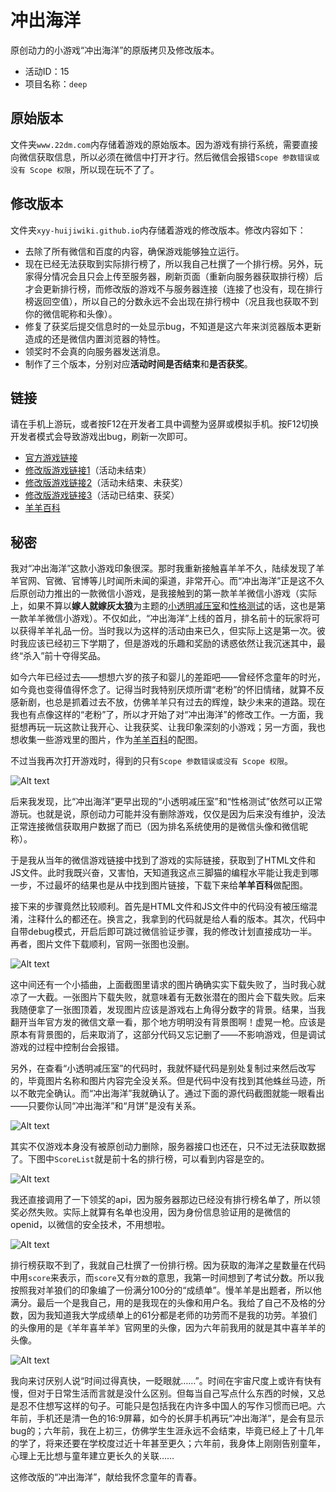 # 冲出海洋
原创动力的小游戏“冲出海洋”的原版拷贝及修改版本。
- 活动ID：15
- 项目名称：`deep`

## 原始版本
文件夹`www.22dm.com`内存储着游戏的原始版本。因为游戏有排行系统，需要直接向微信获取信息，所以必须在微信中打开才行。然后微信会报错`Scope 参数错误或没有 Scope 权限`，所以现在玩不了了。

## 修改版本
文件夹`xyy-huijiwiki.github.io`内存储着游戏的修改版本。修改内容如下：
- 去除了所有微信和百度的内容，确保游戏能够独立运行。
- 现在已经无法获取到实际排行榜了，所以我自己杜撰了一个排行榜。另外，玩家得分情况会且只会上传至服务器，刷新页面（重新向服务器获取排行榜）后才会更新排行榜，而修改版的游戏不与服务器连接（连接了也没有，现在排行榜返回空值），所以自己的分数永远不会出现在排行榜中（况且我也获取不到你的微信昵称和头像）。
- 修复了获奖后提交信息时的一处显示bug，不知道是这六年来浏览器版本更新造成的还是微信内置浏览器的特性。
- 领奖时不会真的向服务器发送消息。
- 制作了三个版本，分别对应**活动时间是否结束**和**是否获奖**。

## 链接
请在手机上游玩，或者按F12在开发者工具中调整为竖屏或模拟手机。按F12切换开发者模式会导致游戏出bug，刷新一次即可。
- [官方游戏链接](http://www.22dm.com/act/h5/deep)
- [修改版游戏链接1](https://xyy-huijiwiki.github.io/22dm-act/xyy-huijiwiki.github.io/act/h5/deep/index.html)（活动未结束）
- [修改版游戏链接2](https://xyy-huijiwiki.github.io/22dm-act/xyy-huijiwiki.github.io/act/h5/deep/index2.html)（活动未结束、未获奖）
- [修改版游戏链接3](https://xyy-huijiwiki.github.io/22dm-act/xyy-huijiwiki.github.io/act/h5/deep/index3.html)（活动已结束、获奖）
- [羊羊百科](https://xyy.huijiwiki.com/wiki/冲出海洋)

## 秘密
我对“冲出海洋”这款小游戏印象很深。那时我重新接触喜羊羊不久，陆续发现了羊羊官网、官微、官博等儿时闻所未闻的渠道，非常开心。而“冲出海洋”正是这不久后原创动力推出的一款微信小游戏，是我接触到的第一款羊羊微信小游戏（实际上，如果不算以**嫁人就嫁灰太狼**为主题的[小透明减压室](https://xyy-huijiwiki.github.io/jyfy)和[性格测试](https://xyy-huijiwiki.github.io/cs)的话，这也是第一款羊羊微信小游戏）。不仅如此，“冲出海洋”上线的首月，排名前十的玩家将可以获得羊羊礼品一份。当时我以为这样的活动由来已久，但实际上这是第一次。彼时我应该已经初三下学期了，但是游戏的乐趣和奖励的诱惑依然让我沉迷其中，最终“杀入”前十夺得奖品。

如今六年已经过去——想想六岁的孩子和婴儿的差距吧——曾经怀念童年的时光，如今竟也变得值得怀念了。记得当时我特别厌烦所谓“老粉”的怀旧情绪，就算不反感新剧，也总是抓着过去不放，仿佛羊羊只有过去的辉煌，缺少未来的道路。现在我也有点像这样的“老粉”了，所以才开始了对“冲出海洋”的修改工作。一方面，我挺想再玩一玩这款让我开心、让我获奖、让我印象深刻的小游戏；另一方面，我也想收集一些游戏里的图片，作为[羊羊百科](https://xyy.huijiwiki.com)的配图。

不过当我再次打开游戏时，得到的只有`Scope 参数错误或没有 Scope 权限`。

![Alt text](img/1.jpg)

后来我发现，比“冲出海洋”更早出现的“小透明减压室”和“性格测试”依然可以正常游玩。也就是说，原创动力可能并没有删除游戏，仅仅是因为后来没有维护，没法正常连接微信获取用户数据了而已（因为排名系统使用的是微信头像和微信昵称）。

于是我从当年的微信游戏链接中找到了游戏的实际链接，获取到了HTML文件和JS文件。此时我既兴奋，又害怕，天知道我这点三脚猫的编程水平能让我走到哪一步，不过最坏的结果也是从中找到图片链接，下载下来给**羊羊百科**做配图。

接下来的步骤竟然比较顺利。首先是HTML文件和JS文件中的代码没有被压缩混淆，注释什么的都还在。换言之，我拿到的代码就是给人看的版本。其次，代码中自带debug模式，开启后即可跳过微信验证步骤，我的修改计划直接成功一半。再者，图片文件下载顺利，官网一张图也没删。

![Alt text](img/2.jpg)

这中间还有一个小插曲，上面截图里请求的图片确确实实下载失败了，当时我心就凉了一大截。一张图片下载失败，就意味着有无数张潜在的图片会下载失败。后来我随便拿了一张图顶着，发现图片应该是游戏右上角得分数字的背景。结果，当我翻开当年官方发的微信文章一看，那个地方明明没有背景图啊！虚晃一枪。应该是原本有背景图的，后来取消了，这部分代码又忘记删了——不影响游戏，但是调试游戏的过程中控制台会报错。

另外，在查看“小透明减压室”的代码时，我就怀疑代码是别处复制过来然后改写的，毕竟图片名称和图片内容完全没关系。但是代码中没有找到其他蛛丝马迹，所以不敢完全确认。而“冲出海洋”我就确认了。通过下面的源代码截图就能一眼看出——只要你认同“冲出海洋”和“月饼”是没有关系。

![Alt text](img/3.jpg)

其实不仅游戏本身没有被原创动力删除，服务器接口也还在，只不过无法获取数据了。下图中`ScoreList`就是前十名的排行榜，可以看到内容是空的。

![Alt text](img/4.jpg)

我还直接调用了一下领奖的api，因为服务器那边已经没有排行榜名单了，所以领奖必然失败。实际上就算有名单也没用，因为身份信息验证用的是微信的openid，以微信的安全技术，不用想啦。

![Alt text](img/5.jpg)

排行榜获取不到了，我就自己杜撰了一份排行榜。因为获取的海洋之星数量在代码中用`score`来表示，而`score`又有`分数`的意思，我第一时间想到了考试分数。所以我按照我对羊狼们的印象编了一份满分100分的“成绩单”。慢羊羊是出题者，所以他满分。最后一个是我自己，用的是我现在的头像和用户名。我给了自己不及格的分数，因为我知道我大学成绩单上的61分都是老师的功劳而不是我的功劳。羊狼们的头像用的是《羊年喜羊羊》官网里的头像，因为六年前我用的就是其中喜羊羊的头像。

![Alt text](img/6.jpg)

我向来讨厌别人说“时间过得真快，一眨眼就……”。时间在宇宙尺度上或许有快有慢，但对于日常生活而言就是没什么区别。但每当自己写点什么东西的时候，又总是忍不住想写这样的句子。可能只是包括我在内许多中国人的写作习惯而已吧。六年前，手机还是清一色的16:9屏幕，如今的长屏手机再玩“冲出海洋”，是会有显示bug的；六年前，我在上初三，仿佛学生生涯永远不会结束，毕竟已经上了十几年的学了，将来还要在学校度过近十年甚至更久；六年前，我身体上刚刚告别童年，心理上无比想与童年建立更长久的关联……

这修改版的“冲出海洋”，献给我怀念童年的青春。